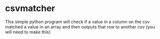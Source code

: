 # csvmatcher

This simple python program will check if a value in a column on the csv matched a value in an array and then outputs that row to another csv (you will need to make this)
